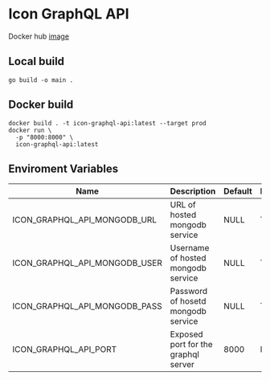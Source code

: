 # Icon GraphQL API

Docker hub [image](https://hub.docker.com/r/pranavt61/icon-graphql-api)

## Local build
```
go build -o main .
```

## Docker build
```
docker build . -t icon-graphql-api:latest --target prod
docker run \
  -p "8000:8000" \
  icon-graphql-api:latest
```

## Enviroment Variables

| Name | Description | Default | Required |
|------|-------------|---------|----------|
| ICON_GRAPHQL_API_MONGODB_URL | URL of hosted mongodb service | NULL | True |
| ICON_GRAPHQL_API_MONGODB_USER | Username of hosted mongodb service | NULL | True |
| ICON_GRAPHQL_API_MONGODB_PASS | Password of hosetd mongodb service | NULL | True |
| ICON_GRAPHQL_API_PORT | Exposed port for the graphql server | 8000 | False |
